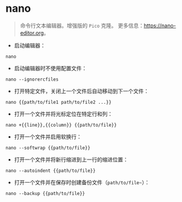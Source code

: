 # nano

> 命令行文本编辑器。增强版的 `Pico` 克隆。
> 更多信息：<https://nano-editor.org>。

- 启动编辑器：

`nano`

- 启动编辑器时不使用配置文件：

`nano --ignorercfiles`

- 打开特定文件，关闭上一个文件后自动移动到下一个文件：

`nano {{path/to/file1 path/to/file2 ...}}`

- 打开一个文件并将光标定位在特定行和列：

`nano +{{line}},{{column}} {{path/to/file}}`

- 打开一个文件并启用软换行：

`nano --softwrap {{path/to/file}}`

- 打开一个文件并将新行缩进到上一行的缩进位置：

`nano --autoindent {{path/to/file}}`

- 打开一个文件并在保存时创建备份文件（`path/to/file~`）：

`nano --backup {{path/to/file}}`